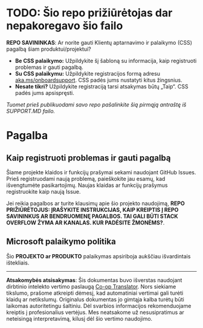 <!--
CO_OP_TRANSLATOR_METADATA:
{
  "original_hash": "62fe65c1d8e3796c01aa1e3c89666cba",
  "translation_date": "2025-10-15T04:46:03+00:00",
  "source_file": "SUPPORT.md",
  "language_code": "lt"
}
-->
# TODO: Šio repo prižiūrėtojas dar nepakoregavo šio failo

**REPO SAVININKAS**: Ar norite gauti Klientų aptarnavimo ir palaikymo (CSS) pagalbą šiam produktui/projektui?

- **Be CSS palaikymo:** Užpildykite šį šabloną su informacija, kaip registruoti problemas ir gauti pagalbą.
- **Su CSS palaikymu:** Užpildykite registracijos formą adresu <a href="https://aka.ms/onboardsupport">aka.ms/onboardsupport</a>. CSS padės jums nustatyti kitus žingsnius.
- **Nesate tikri?** Užpildykite registraciją tarsi atsakymas būtų „Taip“. CSS padės jums apsispręsti.

*Tuomet prieš publikuodami savo repo pašalinkite šią pirmąją antraštę iš SUPPORT.MD failo.*

# Pagalba

## Kaip registruoti problemas ir gauti pagalbą  

Šiame projekte klaidos ir funkcijų prašymai sekami naudojant GitHub Issues. Prieš registruodami naują problemą, paieškokite jau esamų, kad išvengtumėte pasikartojimų. Naujas klaidas ar funkcijų prašymus registruokite kaip naują Issue.

Jei reikia pagalbos ar turite klausimų apie šio projekto naudojimą, **REPO PRIŽIŪRĖTOJUS: ĮRAŠYKITE INSTRUKCIJAS, KAIP KREIPTIS Į REPO SAVININKUS AR BENDRUOMENĘ PAGALBOS. TAI GALI BŪTI STACK OVERFLOW ŽYMA AR KANALAS. KUR PADĖSITE ŽMONĖMS?**.

## Microsoft palaikymo politika  

Šio **PROJEKTO ar PRODUKTO** palaikymas apsiriboja aukščiau išvardintais ištekliais.

---

**Atsakomybės atsisakymas**:
Šis dokumentas buvo išverstas naudojant dirbtinio intelekto vertimo paslaugą [Co-op Translator](https://github.com/Azure/co-op-translator). Nors siekiame tikslumo, prašome atkreipti dėmesį, kad automatiniai vertimai gali turėti klaidų ar netikslumų. Originalus dokumentas jo gimtąja kalba turėtų būti laikomas autoritetingu šaltiniu. Dėl svarbios informacijos rekomenduojame kreiptis į profesionalius vertėjus. Mes neatsakome už nesusipratimus ar neteisingą interpretavimą, kilusį dėl šio vertimo naudojimo.